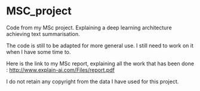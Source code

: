 # MSC_project
Code from my MSc project. Explaining a deep learning architecture achieving text summarisation.

The code is still to be adapted for more general use. I still need to work on it when I have some time to.

Here is the link to my MSc report, explaining all the work that has been done : http://www.explain-ai.com/Files/report.pdf


I do not retain any copyright from the data I have used for this project.
